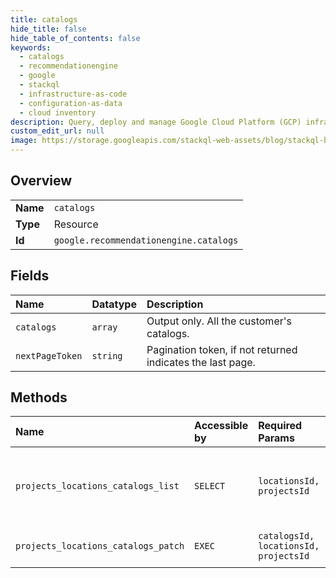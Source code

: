 ```yaml
---
title: catalogs
hide_title: false
hide_table_of_contents: false
keywords:
  - catalogs
  - recommendationengine
  - google    
  - stackql
  - infrastructure-as-code
  - configuration-as-data
  - cloud inventory
description: Query, deploy and manage Google Cloud Platform (GCP) infrastructure and resources using SQL
custom_edit_url: null
image: https://storage.googleapis.com/stackql-web-assets/blog/stackql-blog-post-featured-image.png
---
```

  
    

## Overview
<table><tbody>
<tr><td><b>Name</b></td><td><code>catalogs</code></td></tr>
<tr><td><b>Type</b></td><td>Resource</td></tr>
<tr><td><b>Id</b></td><td><code>google.recommendationengine.catalogs</code></td></tr>
</tbody></table>

## Fields
| Name | Datatype | Description |
|:-----|:---------|:------------|
| `catalogs` | `array` | Output only. All the customer's catalogs. |
| `nextPageToken` | `string` | Pagination token, if not returned indicates the last page. |
## Methods
| Name | Accessible by | Required Params | Description |
|:-----|:--------------|:----------------|:------------|
| `projects_locations_catalogs_list` | `SELECT` | `locationsId, projectsId` | Lists all the catalog configurations associated with the project. |
| `projects_locations_catalogs_patch` | `EXEC` | `catalogsId, locationsId, projectsId` | Updates the catalog configuration. |
